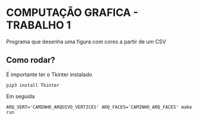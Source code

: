# COMPUTAÇÃO GRAFICA - TRABALHO 1

Programa que desenha uma figura com cores a partir de um CSV

## Como rodar?

É importante ter o Tkinter instalado
```
pip3 install Tkinter
```

Em seguida
```
ARQ_VERT='CAMINHO_ARQUIVO_VERTICES' ARQ_FACES='CAMINHO_ARQ_FACES' make run
```